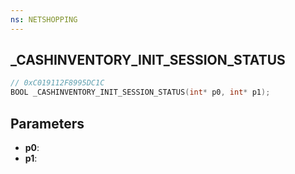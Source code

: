 ```yaml
---
ns: NETSHOPPING
---
```

## _CASHINVENTORY_INIT_SESSION_STATUS

```c
// 0xC019112F8995DC1C
BOOL _CASHINVENTORY_INIT_SESSION_STATUS(int* p0, int* p1);
```

## Parameters
* **p0**:
* **p1**:
